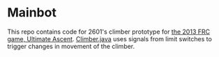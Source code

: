 Mainbot
=======
This repo contains code for 2601's climber prototype for [the 2013 FRC game, Ultimate Ascent](http://www.usfirst.org/roboticsprograms/frc/2013-game).
[Climber.java](https://github.com/steelhawks/Mainbot/blob/master/src/edu/wpi/first/wpilibj/templates/subsystems/Climber.java)
uses signals from limit switches to trigger changes in movement of the climber.

